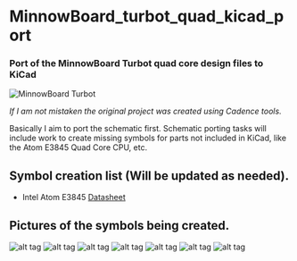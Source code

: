 # MinnowBoard_turbot_quad_kicad_port

<h3>Port of the MinnowBoard Turbot quad core design files to KiCad </h3>

![MinnowBoard Turbot](https://software.intel.com/content/dam/develop/public/us/en/images/hardware/iot-minnow-turbot-16x9.png.rendition.intel.web.720.405.png)
 
_If I am not mistaken the original project was created using Cadence tools._

Basically I aim to port the schematic first.
Schematic porting tasks will include work to create missing symbols for parts not included in KiCad, like the Atom E3845 Quad Core CPU, etc. 

## Symbol creation list (Will be updated as needed).
* Intel Atom E3845 [Datasheet](https://www.mouser.mx/datasheet/2/612/atom-e3800-family-datasheet-1522396.pdf)


## Pictures of the symbols being created. 
![alt tag](/pictures/screenshot.jpg)
![alt tag](/pictures/screenshot_2.jpg)
![alt tag](/pictures/screenshot_3.jpg)
![alt tag](/pictures/screenshot_4.jpg)
![alt tag](/pictures/screenshot_5.jpg)
![alt tag](/pictures/screenshot_6.jpg)
![alt tag](/pictures/screenshot_7.jpg)
